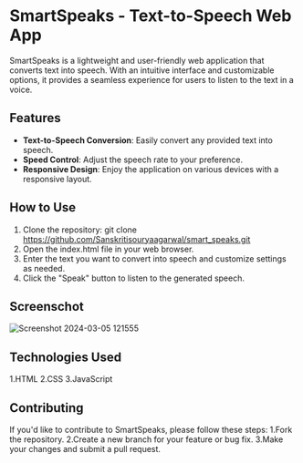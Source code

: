 # SmartSpeaks - Text-to-Speech Web App

SmartSpeaks is a lightweight and user-friendly web application that converts text into speech. With an intuitive interface and customizable options, it provides a seamless experience for users to listen to the text in a voice.

## Features

- **Text-to-Speech Conversion**: Easily convert any provided text into speech.
- **Speed Control**: Adjust the speech rate to your preference.
- **Responsive Design**: Enjoy the application on various devices with a responsive layout.

## How to Use

1. Clone the repository:
   git clone https://github.com/Sanskritisouryaagarwal/smart_speaks.git
2. Open the index.html file in your web browser.
3. Enter the text you want to convert into speech and customize settings as needed.
4. Click the "Speak" button to listen to the generated speech.

## Screenschot
![Screenshot 2024-03-05 121555](https://github.com/Sanskritisouryaagarwal/smart_speaks/assets/135065775/77eecdd4-1d9f-43e3-b573-4dab08f28335)


## Technologies Used

1.HTML
2.CSS
3.JavaScript

## Contributing

If you'd like to contribute to SmartSpeaks, please follow these steps:
1.Fork the repository.
2.Create a new branch for your feature or bug fix.
3.Make your changes and submit a pull request.
